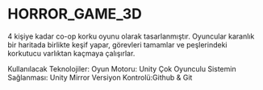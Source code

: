 # HORROR_GAME_3D
4 kişiye kadar co-op korku oyunu olarak tasarlanmıştır. Oyuncular karanlık bir haritada birlikte keşif yapar, görevleri tamamlar ve peşlerindeki korkutucu varlıktan kaçmaya çalışırlar.

Kullanılacak Teknolojiler: Oyun Motoru: Unity Çok Oyunculu Sistemin Sağlanması: Unity Mirror Versiyon Kontrolü:Github & Git
